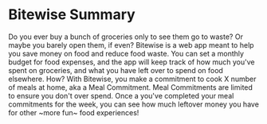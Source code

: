 # Bitewise Summary
Do you ever buy a bunch of groceries only to see them go to waste? Or maybe you barely open them, if even? Bitewise is a web app meant to help you save money on food and reduce food waste. You can set a monthly budget for food expenses, and the app will keep track of how much you've spent on groceries, and what you have left over to spend on food elsewhere. How? With Bitewise, you make a commitment to cook X number of meals at home, aka a Meal Commitment. Meal Commitments are limited to ensure you don't over spend. Once a you've completed your meal commitments for the week, you can see how much leftover money you have for other ~more fun~ food experiences!
